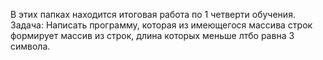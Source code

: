  В этих папках находится итоговая работа по 1 четверти обучения. 
 Задача: Написать программу, которая из имеющегося массива строк формирует массив из строк, длина которых меньше лтбо равна 3 символа. 
 